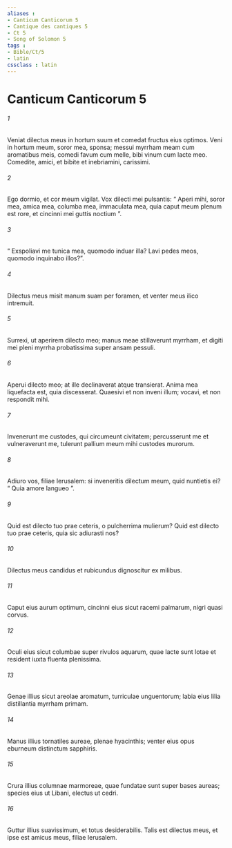 ```yaml
---
aliases : 
- Canticum Canticorum 5
- Cantique des cantiques 5
- Ct 5
- Song of Solomon 5
tags : 
- Bible/Ct/5
- latin
cssclass : latin
---
```


# Canticum Canticorum 5

###### 1
Veniat dilectus meus in hortum suum et comedat fructus eius optimos. Veni in hortum meum, soror mea, sponsa; messui myrrham meam cum aromatibus meis, comedi favum cum melle, bibi vinum cum lacte meo. Comedite, amici, et bibite et inebriamini, carissimi.
###### 2
Ego dormio, et cor meum vigilat. Vox dilecti mei pulsantis: “ Aperi mihi, soror mea, amica mea, columba mea, immaculata mea, quia caput meum plenum est rore, et cincinni mei guttis noctium ”. 
###### 3
“ Exspoliavi me tunica mea, quomodo induar illa? Lavi pedes meos, quomodo inquinabo illos?”.
###### 4
Dilectus meus misit manum suam per foramen, et venter meus ilico intremuit.
###### 5
Surrexi, ut aperirem dilecto meo; manus meae stillaverunt myrrham, et digiti mei pleni myrrha probatissima super ansam pessuli.
###### 6
Aperui dilecto meo; at ille declinaverat atque transierat. Anima mea liquefacta est, quia discesserat. Quaesivi et non inveni illum; vocavi, et non respondit mihi.
###### 7
Invenerunt me custodes, qui circumeunt civitatem; percusserunt me et vulneraverunt me, tulerunt pallium meum mihi custodes murorum.
###### 8
Adiuro vos, filiae Ierusalem: si inveneritis dilectum meum, quid nuntietis ei? “ Quia amore langueo ”.
###### 9
Quid est dilecto tuo prae ceteris, o pulcherrima mulierum? Quid est dilecto tuo prae ceteris, quia sic adiurasti nos?
###### 10
Dilectus meus candidus et rubicundus dignoscitur ex milibus.
###### 11
Caput eius aurum optimum, cincinni eius sicut racemi palmarum, nigri quasi corvus.
###### 12
Oculi eius sicut columbae super rivulos aquarum, quae lacte sunt lotae et resident iuxta fluenta plenissima.
###### 13
Genae illius sicut areolae aromatum, turriculae unguentorum; labia eius lilia distillantia myrrham primam.
###### 14
Manus illius tornatiles aureae, plenae hyacinthis; venter eius opus eburneum distinctum sapphiris.
###### 15
Crura illius columnae marmoreae, quae fundatae sunt super bases aureas; species eius ut Libani, electus ut cedri.
###### 16
Guttur illius suavissimum, et totus desiderabilis. Talis est dilectus meus, et ipse est amicus meus, filiae Ierusalem.
